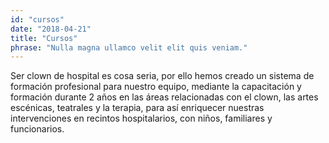 ```yaml
---
id: "cursos"
date: "2018-04-21"
title: "Cursos"
phrase: "Nulla magna ullamco velit elit quis veniam."
---
```


Ser clown de hospital es cosa seria, por ello hemos creado un sistema de formación profesional para nuestro equipo, mediante la capacitación y formación durante 2 años en las áreas relacionadas con el clown, las artes escénicas, teatrales y la terapia, para así enriquecer nuestras intervenciones en recintos hospitalarios, con niños, familiares y funcionarios.